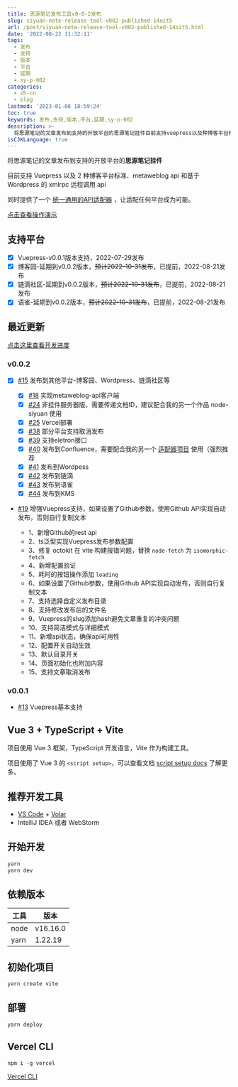```yaml
---
title: 思源笔记发布工具v0-0-2发布
slug: siyuan-note-release-tool-v002-published-14oit5
url: /post/siyuan-note-release-tool-v002-published-14oit5.html
date: '2022-08-22 11:32:11'
tags:
  - 发布
  - 支持
  - 版本
  - 平台
  - 延期
  - sy-p-002
categories:
  - zh-cn
  - blog
lastmod: '2023-01-08 18:59:24'
toc: true
keywords: 发布,支持,版本,平台,延期,sy-p-002
description: >-
  将思源笔记的文章发布到支持的开放平台的思源笔记挂件目前支持vuepress以及种博客平台标准metaweblogapi和基于wordpress的xmlrpc远程调用api同时提供了一个统一通用的api适配器让适配任何平台成为可能。点击查看操作演示支持平台vuepressv版本支持发布博客园延期到v版本预计发布已提前发布链滴社区延期到v版本预计发布已提前发布语雀延期到v版本预计发布已提前发布最近更新点击这里查看开发进度v#发布到其他平台博客园wordpress链滴社区等#实现metaweblogapi客户端
isCJKLanguage: true
---
```




将思源笔记的文章发布到支持的开放平台的**思源笔记挂件**

目前支持 Vuepress 以及 2 种博客平台标准、metaweblog api 和基于 Wordpress 的 xmlrpc 远程调用 api

同时提供了一个 [统一通用的API适配器](https://github.com/terwer/src-sy-post-publisher/blob/main/src/lib/api.ts) ，让适配任何平台成为可能。

<a href="https://img1.terwergreen.com/api/public/20220729233245.gif" target="_blank" >点击查看操作演示</a>

## 支持平台

* [X] Vuepress-v0.0.1版本支持，2022-07-29发布
* [X] 博客园-延期到v0.0.2版本，~~预计2022-10-31发布~~，已提前，2022-08-21发布
* [X] 链滴社区-延期到v0.0.2版本，~~预计2022-10-31发布~~，已提前，2022-08-21发布
* [X] 语雀-延期到v0.0.2版本，~~预计2022-10-31发布~~，已提前，2022-08-21发布

## 最近更新

[点击这里查看开发进度](https://github.com/users/terwer/projects/1/views/1)

### v0.0.2

* [X] [#15](https://github.com/terwer/src-sy-post-publisher/issues/15) 发布到其他平台-博客园、Wordpress、链滴社区等

  * [X] [#18](https://github.com/terwer/src-sy-post-publisher/issues/18) 实现metaweblog-api客户端
  * [X] [#24](https://github.com/terwer/src-sy-post-publisher/issues/24) 非挂件服务器版，需要传递文档ID，建议配合我的另一个作品 node-siyuan 使用
  * [X] [#25](https://github.com/terwer/src-sy-post-publisher/issues/25) Vercel部署
  * [X] [#38](https://github.com/terwer/src-sy-post-publisher/issues/38) 部分平台支持取消发布
  * [X] [#39](https://github.com/terwer/src-sy-post-publisher/issues/39) 支持eletron接口
  * [X] [#40](https://github.com/terwer/src-sy-post-publisher/issues/40) 发布到Confluence，需要配合我的另一个 [适配器项目](https://github.com/terwer/node-metaweblog-api-adaptor) 使用（强烈推荐
  * [X] [#41](https://github.com/terwer/src-sy-post-publisher/issues/41) 发布到Wordpess
  * [X] [#42](https://github.com/terwer/src-sy-post-publisher/issues/42) 发布到链滴
  * [X] [#43](https://github.com/terwer/src-sy-post-publisher/issues/43) 发布到语雀
  * [X] [#44](https://github.com/terwer/src-sy-post-publisher/issues/44) 发布到KMS

* [#19](https://github.com/terwer/src-sy-post-publisher/issues/19) 增强Vuepress支持，如果设置了Github参数，使用Github API实现自动发布，否则自行复制文本

  * 1、新增Github的rest api
  * 2、ts泛型实现Vuepress发布参数配置
  * 3、修复 octokit 在 vite 构建报错问题，替换 `node-fetch` 为 `isomorphic-fetch`
  * 4、新增配置验证
  * 5、耗时的按钮操作添加 `loading`
  * 6、如果设置了Github参数，使用Github API实现自动发布，否则自行复制文本
  * 7、支持选择自定义发布目录
  * 8、支持修改发布后的文件名
  * 9、Vuepress的slug添加hash避免文章重复的冲突问题
  * 10、支持简洁模式与详细模式
  * 11、新增api状态，确保api可用性
  * 12、配置开关自动生效
  * 13、默认目录开关
  * 14、页面初始化也附加内容
  * 15、支持文章取消发布

### v0.0.1

* [#13](https://github.com/terwer/src-sy-post-publisher/issues/13) Vuepress基本支持

## Vue 3 + TypeScript + Vite

项目使用 Vue 3 框架，TypeScript 开发语言，Vite 作为构建工具。

项目使用了 Vue 3 的 `<script setup>`，可以查看文档 [script setup docs](https://v3.vuejs.org/api/sfc-script-setup.html#sfc-script-setup) 了解更多。

## 推荐开发工具

* [VS Code](https://code.visualstudio.com/) + [Volar](https://marketplace.visualstudio.com/items?itemName=Vue.volar)
* IntelliJ IDEA 或者 WebStorm

## 开始开发

```bash
yarn
yarn dev
```

## 依赖版本

|工具|版本|
| ------| ----------|
|node|v16.16.0|
|yarn|1.22.19|

## 初始化项目

```bash
yarn create vite
```

## 部署

```bash
yarn deploy
```

## Vercel CLI

```
npm i -g vercel
```

[Vercel CLI](https://vercel.com/docs/cli#introduction/installing-the-cli)
